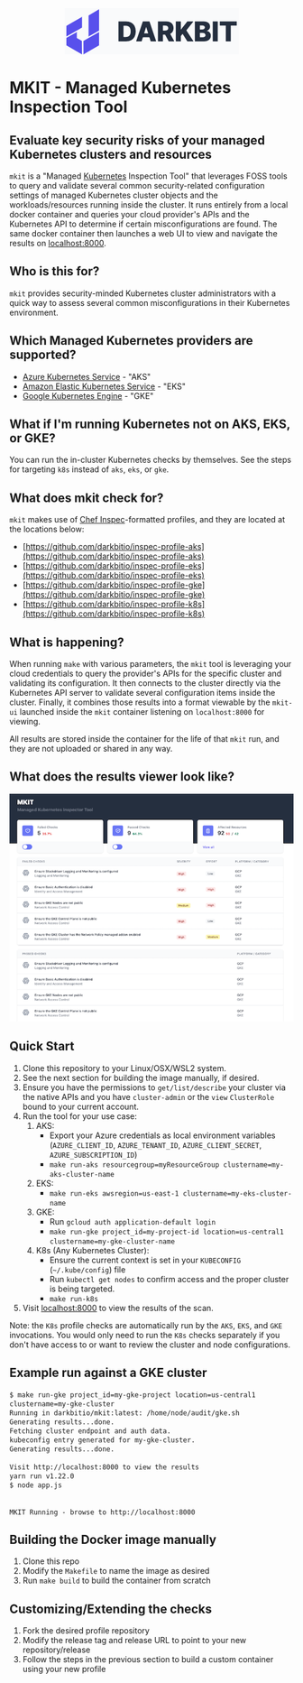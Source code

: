 <p align="center">
  <img src="./images/logo.png">
</p>

# MKIT - Managed Kubernetes Inspection Tool

## Evaluate key security risks of your managed Kubernetes clusters and resources

`mkit` is a "Managed [Kubernetes](https://kubernetes.io) Inspection Tool" that leverages FOSS tools to query and validate several common security-related configuration settings of managed Kubernetes cluster objects and the workloads/resources running inside the cluster.  It runs entirely from a local docker container and queries your cloud provider's APIs and the Kubernetes API to determine if certain misconfigurations are found.  The same docker container then launches a web UI to view and navigate the results on [localhost:8000](http://localhost:8000).

## Who is this for?

`mkit` provides security-minded Kubernetes cluster administrators with a quick way to assess several common misconfigurations in their Kubernetes environment.

## Which Managed Kubernetes providers are supported?

* [Azure Kubernetes Service](https://docs.microsoft.com/en-us/azure/aks/) - "AKS"
* [Amazon Elastic Kubernetes Service](https://aws.amazon.com/eks/) - "EKS"
* [Google Kubernetes Engine](https://cloud.google.com/kubernetes-engine) - "GKE"

## What if I'm running Kubernetes not on AKS, EKS, or GKE?

You can run the in-cluster Kubernetes checks by themselves.  See the steps for targeting `k8s` instead of `aks`, `eks`, or `gke`.

## What does mkit check for?

`mkit` makes use of [Chef Inspec](https://inspec.io)-formatted profiles, and they are located at the locations below:

* [https://github.com/darkbitio/inspec-profile-aks](https://github.com/darkbitio/inspec-profile-aks)
* [https://github.com/darkbitio/inspec-profile-eks](https://github.com/darkbitio/inspec-profile-eks)
* [https://github.com/darkbitio/inspec-profile-gke](https://github.com/darkbitio/inspec-profile-gke)
* [https://github.com/darkbitio/inspec-profile-k8s](https://github.com/darkbitio/inspec-profile-k8s)

## What is happening?

When running `make` with various parameters, the `mkit` tool is leveraging your cloud credentials to query the provider's APIs for the specific cluster and validating its configuration.  It then connects to the cluster directly via the Kubernetes API server to validate several configuration items inside the cluster.  Finally, it combines those results into a format viewable by the `mkit-ui` launched inside the `mkit` container listening on `localhost:8000` for viewing.

All results are stored inside the container for the life of that `mkit` run, and they are not uploaded or shared in any way.

## What does the results viewer look like?

<p align="center">
  <img width="759" src="./images/results1.png">
</p>

## Quick Start

1. Clone this repository to your Linux/OSX/WSL2 system.
2. See the next section for building the image manually, if desired.
3. Ensure you have the permissions to `get/list/describe` your cluster via the native APIs and you have `cluster-admin` or the `view` `ClusterRole` bound to your current account.
4. Run the tool for your use case:
    1. AKS:
        * Export your Azure credentials as local environment variables (`AZURE_CLIENT_ID`, `AZURE_TENANT_ID`, `AZURE_CLIENT_SECRET`, `AZURE_SUBSCRIPTION_ID`)
        * `make run-aks resourcegroup=myResourceGroup clustername=my-aks-cluster-name`
    1. EKS:
        * `make run-eks awsregion=us-east-1 clustername=my-eks-cluster-name`
    1. GKE: 
        * Run `gcloud auth application-default login`
        * `make run-gke project_id=my-project-id location=us-central1 clustername=my-gke-cluster-name`
    1. K8s (Any Kubernetes Cluster):
        * Ensure the current context is set in your `KUBECONFIG` (`~/.kube/config`) file
        * Run `kubectl get nodes` to confirm access and the proper cluster is being targeted.
        * `make run-k8s`
5. Visit [localhost:8000](http://localhost:8000) to view the results of the scan.

Note: the `K8s` profile checks are automatically run by the `AKS`, `EKS`, and `GKE` invocations.  You would only need to run the `K8s` checks separately if you don't have access to or want to review the cluster and node configurations.

## Example run against a GKE cluster

```console
$ make run-gke project_id=my-gke-project location=us-central1 clustername=my-gke-cluster
Running in darkbitio/mkit:latest: /home/node/audit/gke.sh
Generating results...done.
Fetching cluster endpoint and auth data.
kubeconfig entry generated for my-gke-cluster.
Generating results...done.

Visit http://localhost:8000 to view the results
yarn run v1.22.0
$ node app.js


MKIT Running - browse to http://localhost:8000

```

## Building the Docker image manually

1. Clone this repo
2. Modify the `Makefile` to name the image as desired
3. Run `make build` to build the container from scratch

## Customizing/Extending the checks

1. Fork the desired profile repository
2. Modify the release tag and release URL to point to your new repository/release
3. Follow the steps in the previous section to build a custom container using your new profile
